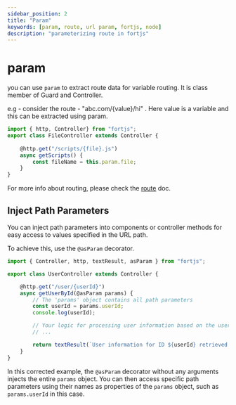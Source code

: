 ```yaml
---
sidebar_position: 2
title: "Param"
keywords: [param, route, url param, fortjs, node]
description: "parameterizing route in fortjs"
---
```


# param

you can use `param` to extract route data for variable routing. It is class member of Guard and Controller. 

e.g - consider the route - "abc.com/{value}/hi" . Here value is a variable and this can be extracted using param. 

```javascript
import { http, Controller} from "fortjs";
export class FileController extends Controller {
   
    @http.get("/scripts/{file}.js")
    async getScripts() {
        const fileName = this.param.file;
    }
}
```

For more info about routing, please check the [route](/docs/route.md) doc.

## Inject Path Parameters

You can inject path parameters into components or controller methods for easy access to values specified in the URL path.

To achieve this, use the `@asParam` decorator.

```javascript
import { Controller, http, textResult, asParam } from "fortjs";

export class UserController extends Controller {

    @http.get("/user/{userId}")
    async getUserById(@asParam params) {
        // The 'params' object contains all path parameters
        const userId = params.userId;
        console.log(userId);

        // Your logic for processing user information based on the user ID
        // ...

        return textResult(`User information for ID ${userId} retrieved successfully`);
    }
}
```

In this corrected example, the `@asParam` decorator without any arguments injects the entire `params` object. You can then access specific path parameters using their names as properties of the `params` object, such as `params.userId` in this case.